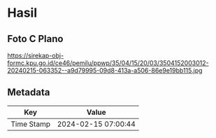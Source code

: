 # Hasil

## Foto C Plano

https://sirekap-obj-formc.kpu.go.id/ce46/pemilu/ppwp/35/04/15/20/03/3504152003012-20240215-063352--a9d79995-09d8-413a-a506-86e9e19bb115.jpg


## Metadata

| Key        | Value               |
| ---------- | ------------------- |
| Time Stamp | 2024-02-15 07:00:44 |



